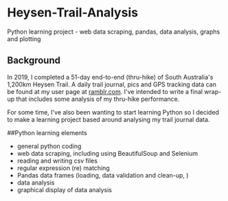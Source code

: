 # Heysen-Trail-Analysis
Python learning project - web data scraping, pandas, data analysis, graphs and plotting


## Background
In 2019, I completed a 51-day end-to-end (thru-hike) of South Australia's 1,200km Heysen Trail.  A daily trail journal, pics and GPS tracking data can be found at my user page at [ramblr.com](user.ramblr.com/gstreet).  I've intended to write a final wrap-up that includes some analysis of my thru-hike performance.

For some time, I've also been wanting to start learning Python so I decided to make a learning project based around analysing my trail journal data.  

##Python learning elements

* general python coding
* web data scraping, including using BeautifulSoup and Selenium
* reading and writing csv files
* regular expression (re) matching
* Pandas data frames (loading, data validation and clean-up, )
* data analysis
* graphical display of data analysis

